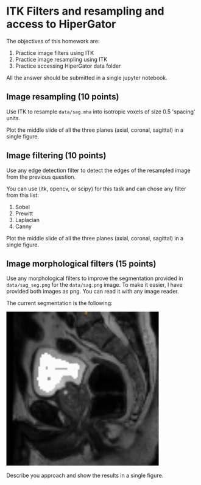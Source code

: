 #  ITK Filters and resampling and access to HiperGator
The objectives of this homework are:
1. Practice image filters using ITK
2. Practice image resampling using ITK
3. Practice accessing HiperGator data folder

All the answer should be submitted in a single jupyter notebook. 

## Image resampling (10 points)
Use ITK to resample `data/sag.mha` into isotropic voxels of size 0.5 'spacing' units. 

Plot the middle slide of all the three planes (axial, coronal, sagittal) in a single figure.


## Image filtering (10 points)
Use any edge detection filter to detect the edges of 
the resampled image from the previous question.

You can use (itk, opencv, or scipy) for this task and can chose any filter from this list:
1. Sobel
2. Prewitt
3. Laplacian
4. Canny 

Plot the middle slide of all the three planes (axial, coronal, sagittal) in a single figure.

## Image morphological filters (15 points)

Use any morphological filters to improve the segmentation
provided in `data/sag_seg.png` for the `data/sag.png` image.
To make it easier, I have provided both images
as png. You can read it with any image reader.

The current segmentation is the following:

<img src="https://github.com/olmozavala/ds_health_hm_itk_filters/blob/0d1bcd725435fcc6dd56290234f679c06d8a70df/data/CurrentSeg.png?raw=true"
width="400px">

Describe you approach and show the results in a single figure.
